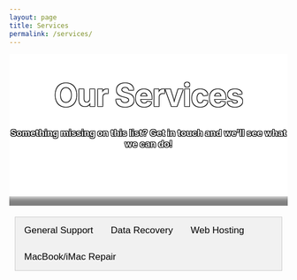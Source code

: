```yaml
---
layout: page
title: Services
permalink: /services/
---
```

<style type="text/css" media="screen">
  .title-container {
    margin: 10px auto;
    #max-width: 600px;
    text-align: center;
    color: white;
    text-shadow: -1px -1px 0 #000, 1px -1px 0 #000, -1px 1px 0 #000, 1px 1px 0 #000;
    background-color: white;
    background-image: url("/images/circuit-board-3.jpg");
    background-position: center; /* Center the image */
    background-repeat: no-repeat; /* Do not repeat the image */
    background-size: cover; /* Resize the background image to cover the entire container */
    #padding-bottom: 2px;
    #padding-top: 1px;
  }
  .header-img-shadow {
    box-shadow: inset 0px -20px 10px -5px rgba(0,0,0,0.5);
  }
  h1 {
    margin: 30px 0;
    font-size: 4em;
    line-height: 1;
    letter-spacing: -1px;
  }
  .page-content {
       background: rgb(2,0,36);
       background: linear-gradient(122deg, rgba(2,0,36,1) 0%, rgba(9,9,121,1) 25%, rgba(0,212,255,1) 100%); 
  }
  .wrapper {
      background-color: white;
      max-width: 80%;
      margin-right: auto;
      margin-left: auto;
      box-shadow: 0px 8px 15px 5px rgba(0,0,0,0.4);
  }
  .main-content {
    text-align: center;
    padding: 10px;
  }
  .column {
  float: left;
  width: 33%;
  padding-top: 10px;
}
.row:after {
  content: "";
  display: table;
  clear: both;
}
@media screen and (max-width: 600px) {
  .column {
    width: 100%;
  }
}

/* Style the tab */
.tab {
  overflow: hidden;
  border: 1px solid #ccc;
  background-color: #f1f1f1;
}

/* Style the buttons inside the tab */
.tab button {
  background-color: inherit;
  float: left;
  border: none;
  outline: none;
  cursor: pointer;
  padding: 14px 16px;
  transition: 0.3s;
  font-size: 17px;
}

/* Change background color of buttons on hover */
.tab button:hover {
  background-color: #ddd;
}

/* Create an active/current tablink class */
.tab button.active {
  background-color: #ccc;
}

/* Style the tab content */
.tabcontent {
  display: none;
  padding: 6px 12px;
  border: 1px solid #ccc;
  border-top: none;
  overflow-x: auto;

</style>

<div class="background-img"></div>
<div class="title-container">
  <br>
  <h1>Our Services</h1>

  <h3><strong>Something missing on this list? Get in touch and we'll see what we can do!</strong></h3>
  <br>
  <br>
  <br>
  <br>
<div class="header-img-shadow"><br></div>
</div>

<div class="main-content">
<div class="tab">
  <button class="tablinks" onclick="openTab(event, 'General Support')" id="defaultOpen">General Support</button>
  <button class="tablinks" onclick="openTab(event, 'Data Recovery')">Data Recovery</button>
  <button class="tablinks" onclick="openTab(event, 'Web Hosting')">Web Hosting</button>
  <button class="tablinks" onclick="openTab(event, 'MacBook Repair')">MacBook/iMac Repair</button>
</div>

<div id="General Support" class="tabcontent">
  <h3>General Support</h3>
  <h4>Hourly rates are charged for a minimum 1 hour, then in 15 minute increments</h4>
  <table>
   <tr>
        <th>Service</th>
        <th>Details</th>
        <th>Pricing (ex. GST) per hour</th>
    </tr>
    <tr>
        <td>On-Site Callout</td>
        <td>Scheduled on-site callout (24 hours notice required)</td>
        <td>$75</td>
    </tr>
    <tr>
        <td>Unscheduled (Emergency) On-Site Callout</td>
        <td>Same day emergency callout</td>
        <td>$150</td>
    </tr>
    <tr>
        <td>Remote Support</td>
        <td>Support is provided via AnyDesk - <a href="https://sb2.group/remote">download AnyDesk here</a></td>
        <td>$40</td>
    </tr>
    </table>
</div>

<div id="Data Recovery" class="tabcontent">
  <h3>Data Recovery</h3>
  <table>
   <tr>
        <th>Service</th>
        <th>Details</th>
        <th>Pricing (ex. GST)</th>
    </tr>
    <tr>
        <td>iPhone data recovery</td>
        <td>iPhone data recovery service - data provided back to you on USB drive</td>
        <td>$290</td>
    </tr>
    <tr>
        <td>PC/Mac Data Recovery</td>
        <td>Data recovered will be provided back to you on an external HDD</td>
        <td>$235</td>
    </tr>
    </table> 
</div>

<div id="Web Hosting" class="tabcontent">
  <h3>Web Hosting</h3>
   <table>
   <tr>
        <th>Plan</th>
        <th>Specifications</th>
        <th>Pricing (ex. GST) per month</th>
    </tr>
    <tr>
        <td>Basic<br><b><a href="https://my.sb2.group/index.php?rp=/store/shared-hosting/basic">Sign Up</a></b></td>
        <td>20 GB Storage,
            100 GB Transfer,
            1 add-on domain,
            Unlimited databases and email accounts</td>
        <td>$20</td>
    </tr>
    <tr>
        <td>Medium<br><b><a href="https://my.sb2.group/index.php?rp=/store/shared-hosting/medium">Sign Up</a></b></td>
        <td>35 GB Storage,
            Unlimited Transfer,
            3 add-on domains,
            Unlimited databases and email accounts</td>
        <td>$30</td>
    </tr>
    <tr>
        <td>Large<br><b><a href="https://my.sb2.group/index.php?rp=/store/shared-hosting/large">Sign Up</a></b></td>
        <td>50 GB Storage,
            Unlimited Transfer,
            6 add-on domains,
            Unlimited databases and email accounts</td>
        <td>$45</td>
    </tr>
    <tr>
        <td>Extra Large<br><b><a href="https://my.sb2.group/index.php?rp=/store/shared-hosting/extra-large">Sign Up</a></b></td>
        <td>80 GB Storage,
            Unlimited Transfer,
            10 add-on domains,
            Unlimited databases and email accounts</td>
        <td>$70</td>
    </tr>
    </table> 
</div>

<div id="MacBook Repair" class="tabcontent">
  <h3>MacBook / iMac Repair</h3>
  <h3>All jobs herein require a $60 payment up front, which factors in bench time.</h3>
  <table>
   <tr>
        <th>Service</th>
        <th>Details</th>
        <th>Pricing (ex. GST)</th>
    </tr>
    <tr>
        <td>Board Level Repair</td>
        <td>This includes water damage, or faults relating to the logic board of the device</td>
        <td>$325</td>
    </tr>
    </table>
</div>

  <script>
    document.getElementById("defaultOpen").click();

    function openTab(evt, tabName) {
    // Declare all variables
    var i, tabcontent, tablinks;

    // Get all elements with class="tabcontent" and hide them
    tabcontent = document.getElementsByClassName("tabcontent");
    for (i = 0; i < tabcontent.length; i++) {
        tabcontent[i].style.display = "none";
    }

    // Get all elements with class="tablinks" and remove the class "active"
    tablinks = document.getElementsByClassName("tablinks");
    for (i = 0; i < tablinks.length; i++) {
        tablinks[i].className = tablinks[i].className.replace(" active", "");
    }

    // Show the current tab, and add an "active" class to the button that opened the tab
    document.getElementById(tabName).style.display = "block";
    evt.currentTarget.className += " active";
    }

    
</script>